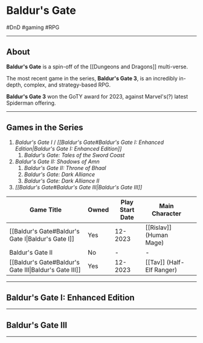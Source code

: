 # Baldur's Gate
#DnD #gaming #RPG 

---

## About 

**Baldur's Gate** is a spin-off of the [[Dungeons and Dragons]] multi-verse.

The most recent game in the series, **Baldur's Gate 3**, is an incredibly in-depth, complex, and strategy-based RPG.

**Baldur's Gate 3** won the GoTY award for 2023, against Marvel's(?) latest Spiderman offering.

---

## Games in the Series

1. *Baldur's Gate I* / *[[Baldur's Gate#Baldur's Gate I: Enhanced Edition|Baldur's Gate I: Enhanced Edition]]*
	1. *Baldur's Gate: Tales of the Sword Coast*
2. *Baldur's Gate II: Shadows of Amn*
	1. *Baldur's Gate II: Throne of Bhaal*
	2. *Baldur's Gate: Dark Alliance*
	3. *Baldur's Gate: Dark Alliance II*
3. *[[Baldur's Gate#Baldur's Gate III|Baldur's Gate III]]*


| Game Title                                             | Owned | Play Start Date | Main Character          |                 |
| ------------------------------------------------------ | ----- | --------------- | ----------------------- | --------------- |
| [[Baldur's Gate#Baldur's Gate I\|Baldur's Gate I]]     | Yes   | 12-2023         | [[Rislav]] (Human Mage) |                 |
| Baldur's Gate II                                       | No    | -               | -                       |                 |
| [[Baldur's Gate#Baldur's Gate III\|Baldur's Gate III]] | Yes   | 12-2023         | [[Tav]] (Half-Elf Ranger)    | 

---

## Baldur's Gate I: Enhanced Edition



---

## Baldur's Gate III



---